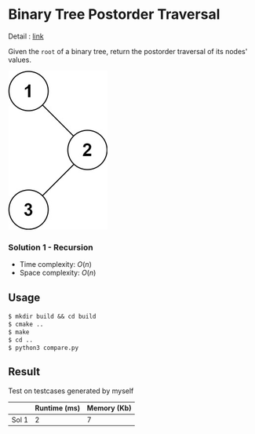 # Binary Tree Postorder Traversal
Detail : [link](https://leetcode.com/problems/binary-tree-postorder-traversal/)

Given the `root` of a binary tree, return the postorder traversal of its nodes' values.

![inorder_1](./inorder_1.jpg)

### Solution 1 - Recursion
* Time complexity: $O(n)$
* Space complexity: $O(n)$

## Usage
```shell
$ mkdir build && cd build
$ cmake ..
$ make
$ cd ..
$ python3 compare.py
```

## Result
Test on testcases generated by myself

|       | Runtime (ms) | Memory (Kb) |
|-------|--------------|-------------|
| Sol 1 | 2            | 7           |